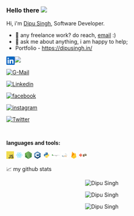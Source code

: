 ### Hello there <img src="https://media.giphy.com/media/hvRJCLFzcasrR4ia7z/giphy.gif" width="25px">

Hi, i'm [Dipu Singh](https://dipusingh.in), Software Developer.

- 💼 any freelance work? do reach, [email](mailto:dsingh197@gmail.com) :)
- 💬 ask me about anything, i am happy to help;
-  Portfolio - https://dipusingh.in/

<!---
DipuTony/DipuTony is a ✨ special ✨ repository because its `README.md` (this file) appears on your GitHub profile.
You can click the Preview link to take a look at your changes.
--->


<a href="https://www.linkedin.com/in/diputony" target="_blank">
  <img align="left" alt="Dipu's LinkedIN" width="22px" src="https://raw.githubusercontent.com/DipuTony/DipuTony/3584bf52c0dc36949226e107835724f436e0a769/linkedin.svg" /></a>


![](https://visitor-badge.glitch.me/badge?page_id=diputony)

<a href="mailto:dsingh197@gmail.com"><img alt="G-Mail" src="https://img.shields.io/badge/Gmail-Mail%20To%20Me-D14836?style=for-the-badge&logo=gmail&logoColor=white" /></a>

<a href="https://www.linkedin.com/in/diputony"><img alt="Linkedin" src="https://img.shields.io/badge/linkedin-Connect%20With%20Me-%230077B5.svg?style=for-the-badge&logo=linkedin&logoColor=white" /></a>

<a href="https://www.facebook.com/diputony1/"><img alt="facebook" src="https://img.shields.io/badge/Facebook-Follow%20Me-%231877F2.svg?style=for-the-badge&logo=Facebook&logoColor=white"></a>

<a href="https://www.instagram.com/diputony/"><img alt="instagram" src="https://img.shields.io/badge/Instagram-Follow%20Me-%23E4405F.svg?style=for-the-badge&logo=Instagram&logoColor=white"></a>

<a href="https://twitter.com/diputony"><img alt="Twitter" src="https://img.shields.io/badge/Twitter-Tweet%20Me-%231DA1F2.svg?style=for-the-badge&logo=Twitter&logoColor=white"></a>

<br />




**languages and tools:**  

<code><img height="20" src="https://raw.githubusercontent.com/github/explore/80688e429a7d4ef2fca1e82350fe8e3517d3494d/topics/javascript/javascript.png"></code>
<code><img height="20" src="https://raw.githubusercontent.com/github/explore/80688e429a7d4ef2fca1e82350fe8e3517d3494d/topics/react/react.png"></code>
<code><img height="20" src="https://raw.githubusercontent.com/github/explore/80688e429a7d4ef2fca1e82350fe8e3517d3494d/topics/nodejs/nodejs.png"></code>
<code><img height="20" src="https://raw.githubusercontent.com/github/explore/80688e429a7d4ef2fca1e82350fe8e3517d3494d/topics/cpp/cpp.png"></code>
<code><img height="20" src="https://raw.githubusercontent.com/github/explore/80688e429a7d4ef2fca1e82350fe8e3517d3494d/topics/python/python.png"></code>
<code><img height="20" src="https://raw.githubusercontent.com/github/explore/80688e429a7d4ef2fca1e82350fe8e3517d3494d/topics/mongodb/mongodb.png"></code>
<code><img height="20" src="https://raw.githubusercontent.com/github/explore/80688e429a7d4ef2fca1e82350fe8e3517d3494d/topics/mysql/mysql.png"></code>
<code><img height="20" src="https://raw.githubusercontent.com/github/explore/80688e429a7d4ef2fca1e82350fe8e3517d3494d/topics/firebase/firebase.png"></code>
<code><img height="20" src="https://raw.githubusercontent.com/github/explore/80688e429a7d4ef2fca1e82350fe8e3517d3494d/topics/git/git.png"></code>





📈 my github stats

<p align="center"><img src="https://github-readme-stats.vercel.app/api/top-langs?username=diputony&show_icons=true&locale=en&layout=compact&theme=gotham" alt="Dipu Singh" /></p>
<p align="center"> <img src="https://github-readme-stats.vercel.app/api?username=diputony&show_icons=true&theme=gotham" alt="Dipu Singh" /></p>
<p align="center"><img  src="https://github-readme-streak-stats.herokuapp.com/?user=diputony&show_icons=true&theme=gotham" alt="Dipu Singh" /></p>


